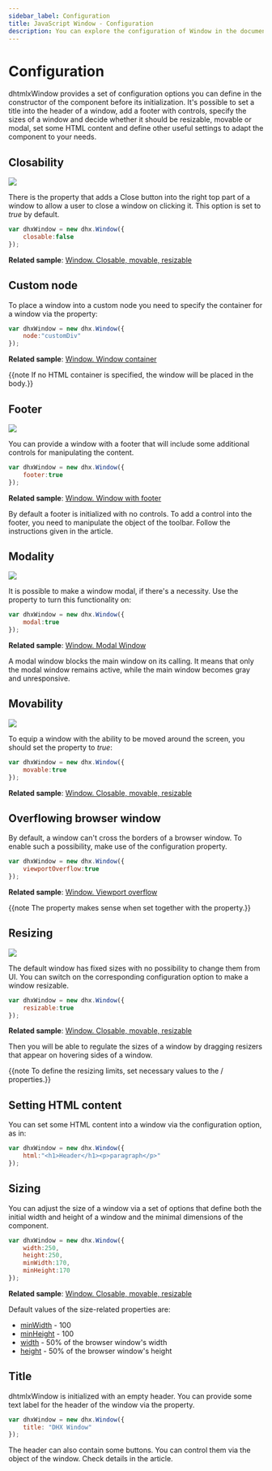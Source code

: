 ```yaml
---
sidebar_label: Configuration
title: JavaScript Window - Configuration 
description: You can explore the configuration of Window in the documentation of the DHTMLX JavaScript UI library. Browse developer guides and API reference, try out code examples and live demos, and download a free 30-day evaluation version of DHTMLX Suite 7.
---
```


# Configuration

dhtmlxWindow provides a set of configuration options you can define in the constructor of the component before its initialization. It's possible to set a title into the header of a window, add a footer with controls,
specify the sizes of a window and decide whether it should be resizable, movable or modal, set some HTML content and define other useful settings to adapt the component to your needs.

## Closability

![](../assets/window/closable.png)

There is the [](window/api/window_closable_config.md) property that adds a Close button into the right top part of a window to allow a user to close a window on clicking it. This option is set to *true* by default.

~~~js
var dhxWindow = new dhx.Window({
    closable:false
});
~~~

**Related sample**: [Window. Closable, movable, resizable](https://snippet.dhtmlx.com/nthbfzfr)

## Custom node

To place a window into a custom node you need to specify the container for a window via the [](window/api/window_node_config.md) property:

~~~js
var dhxWindow = new dhx.Window({
    node:"customDiv"
});
~~~

**Related sample**: [Window. Window container](https://snippet.dhtmlx.com/2rrclo09)

{{note If no HTML container is specified, the window will be placed in the body.}}

## Footer

![](../assets/window/with_footer.png)

You can provide a window with a footer that will include some additional controls for manipulating the content.

~~~js
var dhxWindow = new dhx.Window({
	footer:true
});
~~~

**Related sample**: [Window. Window with footer](https://snippet.dhtmlx.com/qu5j85ag)

By default a footer is initialized with no controls. To add a control into the footer, you need to manipulate the [](window/api/window_footer_config.md) object of the toolbar. Follow the instructions given in the [](window/customization.md) article.

## Modality

![](../assets/window/modal_window.png)

It is possible to make a window modal, if there's a necessity. Use the [](window/api/window_modal_config.md) property to turn this functionality on:

~~~js
var dhxWindow = new dhx.Window({
    modal:true
});
~~~

**Related sample**: [Window. Modal Window](https://snippet.dhtmlx.com/ioejsm4e)

A modal window blocks the main window on its calling. It means that only the modal window remains active, while the main window becomes gray and unresponsive.

## Movability

![](../assets/window/movable.png)

To equip a window with the ability to be moved around the screen, you should set the [](window/api/window_movable_config.md) property to *true*:

~~~js
var dhxWindow = new dhx.Window({
    movable:true
});
~~~

**Related sample**: [Window. Closable, movable, resizable](https://snippet.dhtmlx.com/nthbfzfr)

## Overflowing browser window

By default, a window can't cross the borders of a browser window. To enable such a possibility, make use of the [](window/api/window_viewportoverflow_config.md) configuration property.

~~~js
var dhxWindow = new dhx.Window({
    viewportOverflow:true
});
~~~

**Related sample**: [Window. Viewport overflow](https://snippet.dhtmlx.com/qfhdlzri)

{{note The property makes sense when set together with the [](window/api/window_movable_config.md) property.}}

## Resizing

![](../assets/window/resizable.png)

The default window has fixed sizes with no possibility to change them from UI. You can switch on the corresponding configuration option to make a window resizable. 

~~~js
var dhxWindow = new dhx.Window({
    resizable:true
});
~~~

**Related sample**: [Window. Closable, movable, resizable](https://snippet.dhtmlx.com/nthbfzfr)

Then you will be able to regulate the sizes of a window by dragging resizers that appear on hovering sides of a window. 

{{note To define the resizing limits, set necessary values to the [](window/api/window_minwidth_config.md) / [](window/api/window_minheight_config.md) properties.}}

## Setting HTML content

You can set some HTML content into a window via the [](window/api/window_html_config.md) configuration option, as in:

~~~js
var dhxWindow = new dhx.Window({
	html:"<h1>Header</h1><p>paragraph</p>"
});
~~~

## Sizing

You can adjust the size of a window via a set of options that define both the initial width and height of a window and the minimal dimensions of the component.

~~~js
var dhxWindow = new dhx.Window({
    width:250,
    height:250,
    minWidth:170,
    minHeight:170
});
~~~

**Related sample**: [Window. Closable, movable, resizable](https://snippet.dhtmlx.com/nthbfzfr)

Default values of the size-related properties are:

- [minWidth](window/api/window_minwidth_config.md) - 100
- [minHeight](window/api/window_minheight_config.md) - 100
- [width](window/api/window_width_config.md) -  50% of the browser window's width
- [height](window/api/window_height_config.md) - 50% of the browser window's height 

## Title

dhtmlxWindow is initialized with an empty header. You can provide some text label for the header of the window via the [](window/api/window_title_config.md) property.

~~~js
var dhxWindow = new dhx.Window({
	title: "DHX Window"
});
~~~

The header can also contain some buttons. You can control them via the [](window/api/window_header_config.md) object of the window. Check details in the [](window/customization.md) article.
